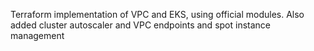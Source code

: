 Terraform implementation of VPC and EKS, using official modules. Also added cluster autoscaler and VPC endpoints and spot instance management
